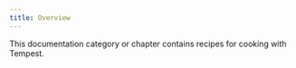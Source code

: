 ```yaml
---
title: Overview
---
```


This documentation category or chapter contains recipes for cooking with Tempest.
